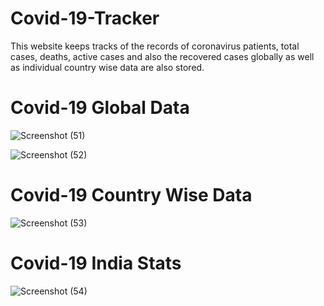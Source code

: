 # Covid-19-Tracker

This website keeps tracks of the records of coronavirus patients, total cases, deaths, active cases and also the recovered cases globally as well as individual country wise data are also stored.

# Covid-19 Global Data

![Screenshot (51)](https://user-images.githubusercontent.com/50586418/83884999-5f424180-a763-11ea-9955-05e2f8d26c0c.png)

![Screenshot (52)](https://user-images.githubusercontent.com/50586418/83885004-60736e80-a763-11ea-8ee7-5e44c2f975b2.png)

# Covid-19 Country Wise Data

![Screenshot (53)](https://user-images.githubusercontent.com/50586418/83885011-623d3200-a763-11ea-8c09-dbdba6ff3bd7.png)

# Covid-19 India Stats

![Screenshot (54)](https://user-images.githubusercontent.com/50586418/83885014-636e5f00-a763-11ea-8d2b-a30666c58368.png)
